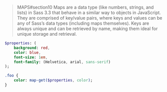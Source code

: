 > MAPS#section10
> Maps are a data type (like numbers, strings, and lists) in Sass 3.3 that behave in a similar way to objects in JavaScript. They are comprised of key/value pairs, where keys and values can be any of Sass’s data types (including maps themselves). Keys are always unique and can be retrieved by name, making them ideal for unique storage and retrieval.

```` Sass
$properties: (
	background: red,
	color: blue,
	font-size: 1em,
	font-family: (Helvetica, arial, sans-serif)
);

.foo {
	color: map-get($properties, color);
}
````